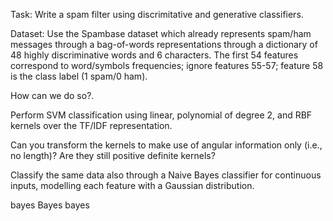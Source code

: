 Task:
Write a spam filter using discrimitative and generative classifiers.

Dataset:
Use the Spambase dataset which already represents spam/ham messages through a bag-of-words representations through a dictionary of 48 highly discriminative words and 6 characters. The first 54 features correspond to word/symbols frequencies; ignore features 55-57; feature 58 is the class label (1 spam/0 ham).

How can we do so?.

Perform SVM classification using linear, polynomial of degree 2, and RBF kernels over the TF/IDF representation.

Can you transform the kernels to make use of angular information only (i.e., no length)? Are they still positive definite kernels?

Classify the same data also through a Naive Bayes classifier for continuous inputs, modelling each feature with a Gaussian distribution.

bayes Bayes bayes
